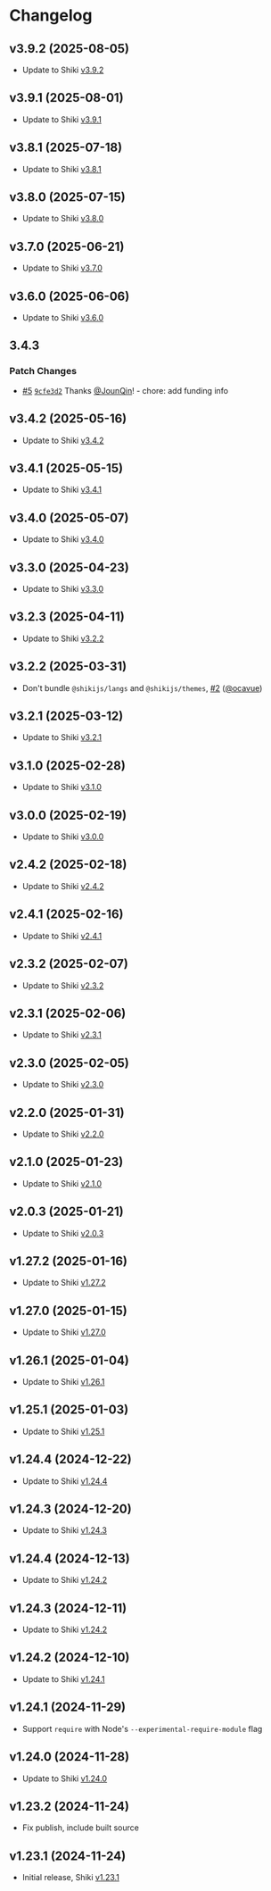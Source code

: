 # Changelog

## v3.9.2 (2025-08-05)

- Update to Shiki [v3.9.2](https://github.com/shikijs/shiki/releases/tag/v3.9.2)

## v3.9.1 (2025-08-01)

- Update to Shiki [v3.9.1](https://github.com/shikijs/shiki/releases/tag/v3.9.1)

## v3.8.1 (2025-07-18)

- Update to Shiki [v3.8.1](https://github.com/shikijs/shiki/releases/tag/v3.8.1)

## v3.8.0 (2025-07-15)

- Update to Shiki [v3.8.0](https://github.com/shikijs/shiki/releases/tag/v3.8.0)

## v3.7.0 (2025-06-21)

- Update to Shiki [v3.7.0](https://github.com/shikijs/shiki/releases/tag/v3.7.0)

## v3.6.0 (2025-06-06)

- Update to Shiki [v3.6.0](https://github.com/shikijs/shiki/releases/tag/v3.6.0)

## 3.4.3

### Patch Changes

- [#5](https://github.com/un-ts/mini-shiki/pull/5) [`9cfe3d2`](https://github.com/un-ts/mini-shiki/commit/9cfe3d21ce7228fab2cabeb8d914a4941788024c) Thanks [@JounQin](https://github.com/JounQin)! - chore: add funding info

## v3.4.2 (2025-05-16)

- Update to Shiki [v3.4.2](https://github.com/shikijs/shiki/releases/tag/v3.4.2)

## v3.4.1 (2025-05-15)

- Update to Shiki [v3.4.1](https://github.com/shikijs/shiki/releases/tag/v3.4.1)

## v3.4.0 (2025-05-07)

- Update to Shiki [v3.4.0](https://github.com/shikijs/shiki/releases/tag/v3.4.0)

## v3.3.0 (2025-04-23)

- Update to Shiki [v3.3.0](https://github.com/shikijs/shiki/releases/tag/v3.3.0)

## v3.2.3 (2025-04-11)

- Update to Shiki [v3.2.2](https://github.com/shikijs/shiki/releases/tag/v3.2.2)

## v3.2.2 (2025-03-31)

- Don't bundle `@shikijs/langs` and `@shikijs/themes`, [#2](https://github.com/Gerrit0/mini-shiki/pull/2) ([@ocavue](https://github.com/ocavue))

## v3.2.1 (2025-03-12)

- Update to Shiki [v3.2.1](https://github.com/shikijs/shiki/releases/tag/v3.2.1)

## v3.1.0 (2025-02-28)

- Update to Shiki [v3.1.0](https://github.com/shikijs/shiki/releases/tag/v3.1.0)

## v3.0.0 (2025-02-19)

- Update to Shiki [v3.0.0](https://github.com/shikijs/shiki/releases/tag/v3.0.0)

## v2.4.2 (2025-02-18)

- Update to Shiki [v2.4.2](https://github.com/shikijs/shiki/releases/tag/v2.4.2)

## v2.4.1 (2025-02-16)

- Update to Shiki [v2.4.1](https://github.com/shikijs/shiki/releases/tag/v2.4.1)

## v2.3.2 (2025-02-07)

- Update to Shiki [v2.3.2](https://github.com/shikijs/shiki/releases/tag/v2.3.2)

## v2.3.1 (2025-02-06)

- Update to Shiki [v2.3.1](https://github.com/shikijs/shiki/releases/tag/v2.3.1)

## v2.3.0 (2025-02-05)

- Update to Shiki [v2.3.0](https://github.com/shikijs/shiki/releases/tag/v2.3.0)

## v2.2.0 (2025-01-31)

- Update to Shiki [v2.2.0](https://github.com/shikijs/shiki/releases/tag/v2.2.0)

## v2.1.0 (2025-01-23)

- Update to Shiki [v2.1.0](https://github.com/shikijs/shiki/releases/tag/v2.1.0)

## v2.0.3 (2025-01-21)

- Update to Shiki [v2.0.3](https://github.com/shikijs/shiki/releases/tag/v2.0.3)

## v1.27.2 (2025-01-16)

- Update to Shiki [v1.27.2](https://github.com/shikijs/shiki/releases/tag/v1.27.2)

## v1.27.0 (2025-01-15)

- Update to Shiki [v1.27.0](https://github.com/shikijs/shiki/releases/tag/v1.27.0)

## v1.26.1 (2025-01-04)

- Update to Shiki [v1.26.1](https://github.com/shikijs/shiki/releases/tag/v1.26.1)

## v1.25.1 (2025-01-03)

- Update to Shiki [v1.25.1](https://github.com/shikijs/shiki/releases/tag/v1.25.1)

## v1.24.4 (2024-12-22)

- Update to Shiki [v1.24.4](https://github.com/shikijs/shiki/releases/tag/v1.24.4)

## v1.24.3 (2024-12-20)

- Update to Shiki [v1.24.3](https://github.com/shikijs/shiki/releases/tag/v1.24.3)

## v1.24.4 (2024-12-13)

- Update to Shiki [v1.24.2](https://github.com/shikijs/shiki/releases/tag/v1.24.2)

## v1.24.3 (2024-12-11)

- Update to Shiki [v1.24.2](https://github.com/shikijs/shiki/releases/tag/v1.24.2)

## v1.24.2 (2024-12-10)

- Update to Shiki [v1.24.1](https://github.com/shikijs/shiki/releases/tag/v1.24.1)

## v1.24.1 (2024-11-29)

- Support `require` with Node's `--experimental-require-module` flag

## v1.24.0 (2024-11-28)

- Update to Shiki [v1.24.0](https://github.com/shikijs/shiki/releases/tag/v1.24.0)

## v1.23.2 (2024-11-24)

- Fix publish, include built source

## v1.23.1 (2024-11-24)

- Initial release, Shiki [v1.23.1](https://github.com/shikijs/shiki/releases/tag/v1.23.1)
